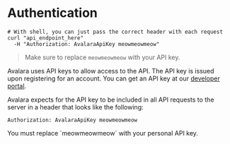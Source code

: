 # Authentication

```shell
# With shell, you can just pass the correct header with each request
curl "api_endpoint_here"
  -H "Authorization: AvalaraApiKey meowmeowmeow"
```

> Make sure to replace `meowmeowmeow` with your API key.

Avalara uses API keys to allow access to the API. 
The API key is issued upon registering for an account. 
You can get an API key at our [developer portal](http://getrates-dev.avlr.sh/).

Avalara expects for the API key to be included in all API requests to the server in a header that looks like the following:

`Authorization: AvalaraApiKey meowmeowmeow`

<aside class="warning">
You must replace `meowmeowmeow` with your personal API key.
</aside>
